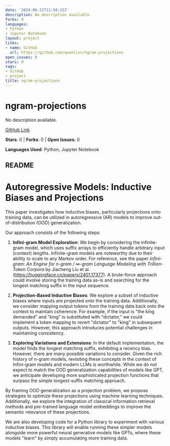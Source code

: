 ```yaml
---
date: '2024-06-21T11:50:22Z'
description: No description available.
forks: 0
languages:
- Python
- Jupyter Notebook
layout: project
links:
- name: GitHub
  url: https://github.com/queelius/ngram-projections
open_issues: 0
stars: 0
tags:
- GitHub
- project
title: ngram-projections
---
```


# ngram-projections
No description available.

[GitHub Link](https://github.com/queelius/ngram-projections)

**Stars**: 0 | **Forks**: 0 | **Open Issues**: 0

**Languages Used**: Python, Jupyter Notebook

## README
# Autoregressive Models: Inductive Biases and Projections

This paper investigates how inductive biases, particularly projections onto training data, can be utilized in autoregressive (AR) models to improve out-of-distribution (OOD) generalization.

Our approach consists of the following steps:

1. **Infini-gram Model Exploration**: We begin by considering the infinite-gram model, which uses suffix arrays to efficiently handle arbitrary input (context) lengths. Infinite-gram models are noteworthy due to their ability to scale to any Markov order. For reference, see the paper *Infini-gram: An Engine for n-gram / ∞-gram Language Modeling with Trillion-Token Corpora* by Jiacheng Liu et al. (https://huggingface.co/papers/2401.17377). A brute-force approach could involve storing the training data as-is and searching for the longest matching suffix in the input sequence.

2. **Projection-Based Inductive Biases**: We explore a subset of inductive biases where inputs are projected onto the training data. Additionally, we consider mapping output tokens from the training data back onto the context to maintain coherence. For example, if the input is "the king demanded" and "king" is substituted with "dictator," we could implement a token mapping to revert "dictator" to "king" in subsequent outputs. However, this approach introduces potential challenges in maintaining consistency.

3. **Exploring Variations and Extensions**: In the default implementation, the model finds the longest matching suffix, exhibiting a recency bias. However, there are many possible variations to consider. Given the rich history of n-gram models, revisiting these concepts in the context of Infini-gram models and modern LLMs is worthwhile. While we do not expect to match the OOD generalization capabilities of models like GPT, we anticipate developing more sophisticated projection functions that surpass the simple longest-suffix matching approach.

By framing OOD generalization as a projection problem, we propose strategies to optimize these projections using machine learning techniques. Additionally, we explore the integration of classical information retrieval methods and pre-trained language model embeddings to improve the semantic relevance of these projections.

We are also developing code for a Python library to experiment with various inductive biases. This library will enable running these simpler models alongside more powerful neural generative models like GPTs, where these models "learn" by simply accumulating more training data.
